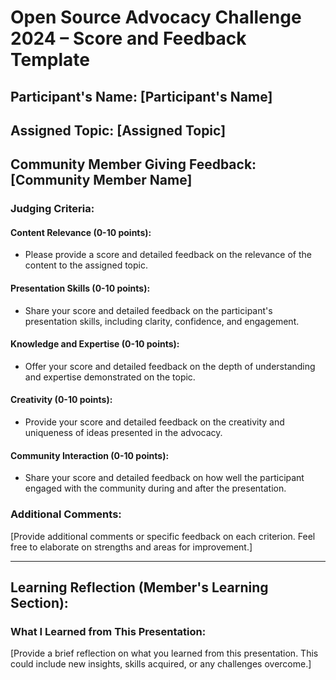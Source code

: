 # Open Source Advocacy Challenge 2024 – Score and Feedback Template

## Participant's Name: [Participant's Name]
## Assigned Topic: [Assigned Topic]
## Community Member Giving Feedback: [Community Member Name]

### Judging Criteria:

#### Content Relevance (0-10 points):
- Please provide a score and detailed feedback on the relevance of the content to the assigned topic.

#### Presentation Skills (0-10 points):
- Share your score and detailed feedback on the participant's presentation skills, including clarity, confidence, and engagement.

#### Knowledge and Expertise (0-10 points):
- Offer your score and detailed feedback on the depth of understanding and expertise demonstrated on the topic.

#### Creativity (0-10 points):
- Provide your score and detailed feedback on the creativity and uniqueness of ideas presented in the advocacy.

#### Community Interaction (0-10 points):
- Share your score and detailed feedback on how well the participant engaged with the community during and after the presentation.

### Additional Comments:
[Provide additional comments or specific feedback on each criterion. Feel free to elaborate on strengths and areas for improvement.]

---

## Learning Reflection (Member's Learning Section):

### What I Learned from This Presentation:

[Provide a brief reflection on what you learned from this presentation. This could include new insights, skills acquired, or any challenges overcome.]

